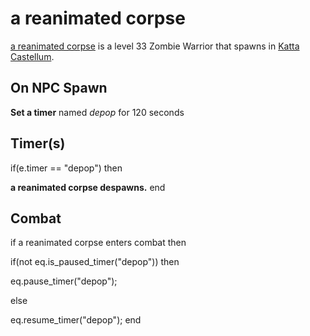 # a reanimated corpse



[a reanimated corpse](/npc/160096) is a level 33 Zombie Warrior that spawns in [Katta Castellum](/zone/160).



## On NPC Spawn

**Set a timer** named *depop* for 120 seconds


## Timer(s)

if(e.timer == "depop") then


**a reanimated corpse despawns.**
end



## Combat

if a reanimated corpse enters combat  then


if(not eq.is_paused_timer("depop")) then



eq.pause_timer("depop");


else


eq.resume_timer("depop");
end
